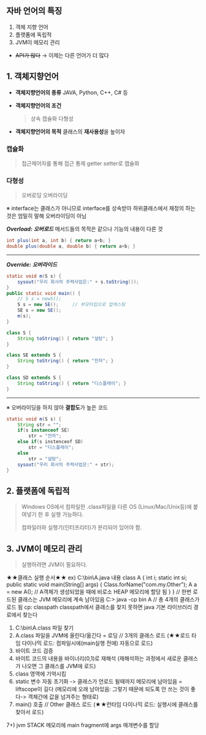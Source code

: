 ## 자바 언어의 특징

1. 객체 지향 언어
2. 플랫폼에 독립적
3. JVM이 메모리 관리
* ~~API가 많다~~ → 이제는 다른 언어가 더 많다

## 1. 객체지향언어
* **객체지향언어의 종류**
JAVA, Python, C++, C# 등

* **객체지향언어의 조건**
	>상속
캡슐화
다형성	

* **객체지향언어의 목적**
클래스의 **재사용성**을 높이자

### 캡슐화

>접근제어자를 통해 접근 통제
getter setter로 캡슐화

### 다형성
>오버로딩 
오버라이딩

※ interface는 클래스가 아니므로 interface를 상속받아 하위클래스에서 재정의 하는 것은  엄밀히 말해 오버라이딩이 아님

***Overload: 오버로드***
메서드들의 목적은 같으나 기능의 내용이 다른 것
```JAVA
int plus(int a, int b) { return a+b; }
double plus(double a, double b) { return a+b; }
```
---

***Override: 오버라이드***
```JAVA
static void m(S s) {
	sysout("우리 회사의 주력사업은:" + s.toString());
}
public static void main() {
	// S s = newS();
	S s = new SE(); 	// 부모타입으로 업캐스팅
	SE s = new SE();
	m(s);		
}
```
```JAVA
class S {
	String toString() { return "설탕"; }
}

class SE extends S {
	String toString() { return "전자"; }
}

class SD extends S {
	String toString() { return "디스플레이"; }
}
```
---
※ 오버라이딩을 하지 않아 **결합도**가 높은 코드
```JAVA
static void m(S s) {
	String str = "";
	if(s instanceof SE)
		str = "전자";
	else if(s instenceof SD)
		str = "디스플레이";
	else 
		str = "설탕";
	sysout("우리 회사의 주력사업은:" + str);
}
```

## 2. 플랫폼에 독립적

>Windows OS에서 컴파일한 .class파일을 다른 OS (Linux/Mac/Unix등)에 붙여넣기 한 후 실행 가능하다.
>
>컴파일러와 실행기(인터프리터)가 분리되어 있어야 함.
>

## 3. JVM이 메모리 관리

>실행하려면 JVM이 필요하다.

★★클래스 실행 순서★★
ex) 
C:\bin\A.java 내용
class A {
	int i;
	static int si;
	public static void main(String[] args) {
		Class.forName("com.my.Other");
		A a = new A(); // A객체가 생성되었을 때에 비로소 HEAP 메모리에 할당 됨
	}
}
			// 한번 로드된 클래스는 JVM 메모리에 계속 남아있음
C:\> java -cp bin A	// 총 4개의 클래스가 로드 됨
cp: classpath
classpath에서 클래스를 찾지 못하면 java 기본 라이브러리 경로에서 찾는다

1) C:\bin\A.class 파일 찾기
2) A.class 파일을 JVM에 올린다/옮긴다 = 로딩	// 3개의 클래스 로드
(★★로드 타임 다이나믹 로드: 컴파일시에(main실행 전에) 자동으로 로드)
3) 바이트 코드 검증
4) 바이트 코드의 내용을 바이너리(0,1)로 재해석 
(재해석하는 과정에서 새로운 클래스가 나오면 그 클래스를 JVM에 로드)
5) class 영역에 기억시킴 
6) static 변수 자동 초기화 -> 클래스가 언로드 될때까지 메모리에 남아있음 = liftscope이 길다
(메모리에 오래 남아있음: 그렇기 때문에 되도록 안 쓰는 것이 좋다-> 객체간에 값을 넘겨주는 형태로)
7) main() 호출		// Other 클래스 로드
(★★런타임 다이나믹 로드: 실행시에 클래스를 찾아서 로드)


7+) jvm STACK 메모리에 main fragment에 args 매개변수를 할당


<!--stackedit_data:
eyJoaXN0b3J5IjpbLTI1MjcwNjc1MCwtMTA2MjA3NzE4M119
-->